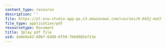 ```yaml
---
content_type: resource
description: ''
file: https://ol-ocw-studio-app-qa.s3.amazonaws.com/courses/6-042j-mathematics-for-computer-science-spring-2015/da0e8a4260bf6dd80f597b6d602ef13e_tOsdeaYDCMk.pdf
file_type: application/pdf
resourcetype: Document
title: 3play pdf file
uid: da0e8a42-60bf-6dd8-0f59-7b6d602ef13e
---
```

